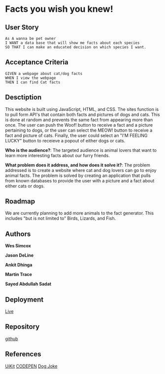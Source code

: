 # Facts you wish you knew!

## User Story
```
As A wanna be pet owner
I WANT a data base that will show me facts about each species
SO THAT I can make an educated decision on which species I want.
```
## Acceptance Criteria
```
GIVEN a webpage about cat/dog facts
WHEN I view the webpage
THEN I can find Cat facts
```
## Desctiption

This website is built using JavaScript, HTML, and CSS. The sites function is to pull form API's that contain both facts and pictures of dogs and cats. This is done at random and prevents the same fact from appearing more than once. The user can push the Woof! button to receive a fact and a picture pertaining to dogs, or the user can select the MEOW! button to receive a fact and picture of cats. Finally, the user could select an "I'M FEELING LUCKY" button to receieve a popout of either dogs or cats.

**Who is the audience?**: The targeted audience is animal lovers that want to learn more interesting facts about our furry friends.

**What problem does it address, and how does it solve it?**: The problem addressed is to create a website where cat and dog lovers can go to enjoy animal facts. The problem is solved by creating an application that pulls from known databases to provide the user with a picture and a fact about either cats or dogs.

## Roadmap

We are currently planning to add more animals to the fact generator. This includes "but is not limited to" Birds, Lizards, and Fish.

## Authors
**Wes Simcox**

**Jason DeLine**

**Ankit Dhinga**

**Martin Trace**

**Sayed Abdullah Sadat**

## Deployment
[Live](https://jasondeline.github.io/project-one/)

## Repository
[github](https://github.com/JasonDeLine/project-one)

## References
[UiKit](https://getuikit.com/docs/introduction)
[CODEPEN](https://codepen.io/)
[Dog Joke](https://www.thelabradorsite.com/funny-dog-quotes/)
